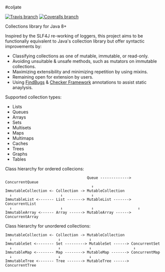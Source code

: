 #coljate

[![Travis branch](https://img.shields.io/travis/ollierob/coljate/master.svg)](https://travis-ci.org/ollierob/coljate)
[![Coveralls branch](https://img.shields.io/coveralls/ollierob/coljate/master.svg)](https://coveralls.io/github/ollierob/coljate?branch=master)

Collections library for Java 8+

Inspired by the SLF4J re-working of loggers, this project aims to be functionally equivalent to Java's collection library but offer syntactic improvements by:

  * Classifying collections as one of mutable, immutable, or read-only.
  * Avoiding unsuitable & unsafe methods, such as mutators on immutable collections.
  * Maximizing extensibility and minimizing repetition by using mixins.
  * Remaining open for extension by users.
  * Using [FindBugs](http://findbugs.sourceforge.net/) & [Checker Framework](http://types.cs.washington.edu/checker-framework/) annotations to assist static anaylysis.

Supported collection types:

 * Lists
 * Queues
 * Arrays
 * Sets
 * Multisets
 * Maps
 * Multimaps
 * Caches
 * Trees
 * Graphs 
 * Tables

Class hierarchy for ordered collecions:

```
                                     Queue -------------> ConcurrentQueue
                                       ↑
ImmutableCollection <- Collection -> MutableCollection
  ↓                      ↓             ↓
ImmutableList <------- List -------> MutableList -------> ConcurrentList
  ↓                      ↓             ↓                    ↓
ImmutableArray <------ Array ------> MutableArray ------> ConcurrentArray
```

Class hierarchy for unordered collections:

```
ImmutableCollection <- Collection -> MutableCollection
  ↓                     ↓             ↓
ImmutableSet <-------- Set ---------> MutableSet ------> ConcurrentSet
  ↓                     ↓             ↓                   ↓
ImmutableMap <-------- Map --------> MutableMap -------> ConcurrentMap
  ↓                     ↓             ↓
ImmutableTree <------- Tree -------> MutableTree ------> ConcurrentTree
```
